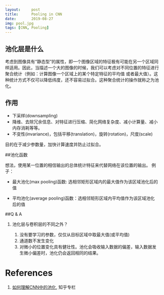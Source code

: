 ```yaml
---
layout:     post
title:      Pooling in CNN
date:       2019-08-27
img: pool.jpg
tags: [CNN, Pooling]
---
```





## 池化层是什么

考虑到图像具有“静态型”的属性，即一个图像区域的特征极有可能在另一个区域同样适用。因此，当描述一个大的图像的时候，我们可以考虑对不同位置的特征进行聚合统计（例如：计算图像一个区域上的某个特定特征的平均值 或者最大值）。这种统计方式不仅可以降低纬度，还不容易过拟合。这种聚合统计的操作就称之为池化。

## 作用

* 下采样(downsampling)
* 降维、去除冗余信息、对特征进行压缩、简化网络复杂度、减小计算量、减小内存消耗等等。
* 不变性(invariance)，包括平移(translation)，旋转(rotation)，尺度(scale)

目的在于减少参数量，加快计算速度并防止过拟合。

##池化函数

想法，使用某一位置的相信输出的总体统计特征来代替网络在该位置的输出。 例子：

* 最大池化(max pooling)函数: 选相邻矩形区域内的最大值作为该区域池化后的值

* 平均池化(average pooling)函数：选相邻矩形区域内平均值作为该区域池化后的值

  

##Q & A

1. 池化层与卷积层的不同之外？

   1. 没有要学习的参数，仅仅从目标区域中取最大值(或平均值)
   2. 通道数不发生变化 
   3. 对微小的位置变化具有健壮性。池化会吸收输入数据的偏差，输入数据发生微小偏差时，池化仍会返回相同的结果。

   

# References

1. [如何理解CNN中的池化](https://zhuanlan.zhihu.com/p/35769417), 知乎专栏
